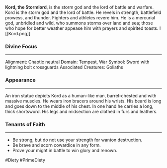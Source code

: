 **Kord, the Stormlord**, is the storm god and the lord of battle and warfare. Kord is the storm god and the lord of battle. He revels in strength, battlefield prowess, and thunder. Fighters and athletes revere him. He is a mercurial god, unbridled and wild, who summons storms over land and sea; those who hope for better weather appease him with prayers and spirited toasts. 
![[Kord.png]]
### Divine Focus
---
Alignment: Chaotic neutral
Domain: Tempest, War
Symbol: Sword with lightning bolt crossguards
Associated Creatures: Goliaths
### Appearance
------
An iron statue  depicts Kord as a human-like man, barrel-chested and with massive muscles. He wears iron bracers around his wrists. His beard is long and goes down to the middle of his chest. In one hand he carries a long, thick shortsword. His legs and midsection are clothed in furs and leathers.
### Tenants of Faith
---
- Be strong, but do not use your strength for wanton destruction.
- Be brave and scorn cowardice in any form.
- Prove your might in battle to win glory and renown.

#Diety #PrimeDiety